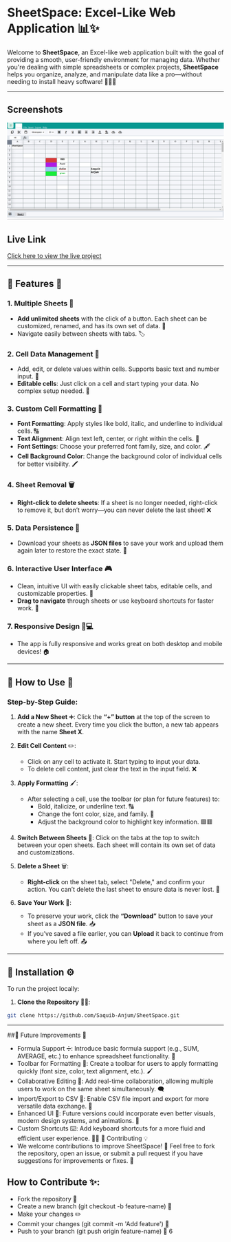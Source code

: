 # **SheetSpace: Excel-Like Web Application** 📊✨

Welcome to **SheetSpace**, an Excel-like web application built with the goal of providing a smooth, user-friendly environment for managing data. Whether you're dealing with simple spreadsheets or complex projects, **SheetSpace** helps you organize, analyze, and manipulate data like a pro—without needing to install heavy software! 🧑‍💻💡

---
## Screenshots

![Project UI](https://github.com/Saquib-Anjum/SheetSpace/blob/main/assets/Screenshot%202024-11-17%20113610.png)

## Live Link

[Click here to view the live project](#)



---

## **🔑 Features** 🌟

### 1. **Multiple Sheets** 📑
   - **Add unlimited sheets** with the click of a button. Each sheet can be customized, renamed, and has its own set of data. 🎉
   - Navigate easily between sheets with tabs. 🏷️

### 2. **Cell Data Management** 🧮
   - Add, edit, or delete values within cells. Supports basic text and number input. 📝
   - **Editable cells**: Just click on a cell and start typing your data. No complex setup needed. 📍

### 3. **Custom Cell Formatting** 🎨
   - **Font Formatting**: Apply styles like bold, italic, and underline to individual cells. 🔠
   - **Text Alignment**: Align text left, center, or right within the cells. 🔄
   - **Font Settings**: Choose your preferred font family, size, and color. 🖋️
   - **Cell Background Color**: Change the background color of individual cells for better visibility. 🖍️

### 4. **Sheet Removal** 🗑️
   - **Right-click to delete sheets**: If a sheet is no longer needed, right-click to remove it, but don’t worry—you can never delete the last sheet! ❌

### 5. **Data Persistence** 💾
   - Download your sheets as **JSON files** to save your work and upload them again later to restore the exact state. 💼

### 6. **Interactive User Interface** 🎮
   - Clean, intuitive UI with easily clickable sheet tabs, editable cells, and customizable properties. 🤩
   - **Drag to navigate** through sheets or use keyboard shortcuts for faster work. 💨

### 7. **Responsive Design** 📱💻
   - The app is fully responsive and works great on both desktop and mobile devices! 🏠

---

## **🚀 How to Use** 📝

### **Step-by-Step Guide**:

1. **Add a New Sheet** ➕: Click the **“+” button** at the top of the screen to create a new sheet. Every time you click the button, a new tab appears with the name **Sheet X**.
   
2. **Edit Cell Content** ✏️: 
   - Click on any cell to activate it. Start typing to input your data.
   - To delete cell content, just clear the text in the input field. ❌

3. **Apply Formatting** 🖌️:
   - After selecting a cell, use the toolbar (or plan for future features) to:
     - Bold, italicize, or underline text. 🔠
     - Change the font color, size, and family. 🎨
     - Adjust the background color to highlight key information. 🟩🟥

4. **Switch Between Sheets** 🔄: Click on the tabs at the top to switch between your open sheets. Each sheet will contain its own set of data and customizations.

5. **Delete a Sheet** 🗑️:
   - **Right-click** on the sheet tab, select "Delete," and confirm your action. You can’t delete the last sheet to ensure data is never lost. 🚫

6. **Save Your Work** 💾: 
   - To preserve your work, click the **“Download”** button to save your sheet as a **JSON file**. 📥
   - If you’ve saved a file earlier, you can **Upload** it back to continue from where you left off. 📤

---

## **🔧 Installation** ⚙️

To run the project locally:

1. **Clone the Repository** 🧑‍💻:

```bash
git clone https://github.com/Saquib-Anjum/SheetSpace.git
```
---
##🌟 Future Improvements 🚀
 - Formula Support ➗: Introduce basic formula support (e.g., SUM, AVERAGE, etc.) to enhance spreadsheet functionality. 🔢
 - Toolbar for Formatting 🎨: Create a toolbar for users to apply formatting quickly (font size, color, text alignment, etc.). 🖌️
 - Collaborative Editing 🤝: Add real-time collaboration, allowing multiple users to work on the same sheet simultaneously. 🗨️
 - Import/Export to CSV 📂: Enable CSV file import and export for more versatile data exchange. 💾
 - Enhanced UI 💅: Future versions could incorporate even better visuals, modern design systems, and animations. 🌟
 - Custom Shortcuts ⌨️: Add keyboard shortcuts for a more fluid and efficient user experience. 🏃‍♀️
🔗 Contributing 💡
 - We welcome contributions to improve SheetSpace! 🎉 Feel free to fork the repository, open an issue, or submit a pull request if you have suggestions for improvements or fixes. 🙌

## How to Contribute ✨:
 * Fork the repository 🍴
 * Create a new branch (git checkout -b feature-name) 🌱
 * Make your changes ✏️
 * Commit your changes (git commit -m 'Add feature') 📝
 * Push to your branch (git push origin feature-name) 🚀 6








